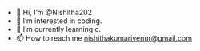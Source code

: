 - 👋 Hi, I’m @Nishitha202
- 👀 I’m interested in coding.
- 🌱 I’m currently learning c. 
- 📫 How to reach me nishithakumarivenur@gmail.com

<!---
Nishitha202/Nishitha202 is a ✨ special ✨ repository because its `README.md` (this file) appears on your GitHub profile.
You can click the Preview link to take a look at your changes.
--->
